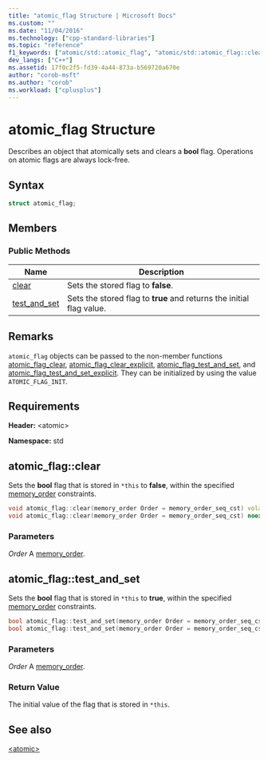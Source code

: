 ```yaml
---
title: "atomic_flag Structure | Microsoft Docs"
ms.custom: ""
ms.date: "11/04/2016"
ms.technology: ["cpp-standard-libraries"]
ms.topic: "reference"
f1_keywords: ["atomic/std::atomic_flag", "atomic/std::atomic_flag::clear", "atomic/std::atomic_flag::test_and_set"]
dev_langs: ["C++"]
ms.assetid: 17f0c2f5-fd39-4a44-873a-b569720a670e
author: "corob-msft"
ms.author: "corob"
ms.workload: ["cplusplus"]
---
```

# atomic_flag Structure

Describes an object that atomically sets and clears a **bool** flag. Operations on atomic flags are always lock-free.

## Syntax

```cpp
struct atomic_flag;
```

## Members

### Public Methods

|Name|Description|
|----------|-----------------|
|[clear](#clear)|Sets the stored flag to **false**.|
|[test_and_set](#test_and_set)|Sets the stored flag to **true** and returns the initial flag value.|

## Remarks

`atomic_flag` objects can be passed to the non-member functions [atomic_flag_clear](../standard-library/atomic-functions.md#atomic_flag_clear), [atomic_flag_clear_explicit](../standard-library/atomic-functions.md#atomic_flag_clear_explicit), [atomic_flag_test_and_set](../standard-library/atomic-functions.md#atomic_flag_test_and_set), and [atomic_flag_test_and_set_explicit](../standard-library/atomic-functions.md#atomic_flag_test_and_set_explicit). They can be initialized by using the value `ATOMIC_FLAG_INIT`.

## Requirements

**Header:** \<atomic>

**Namespace:** std

## <a name="clear"></a>  atomic_flag::clear

Sets the **bool** flag that is stored in `*this` to **false**, within the specified [memory_order](../standard-library/atomic-enums.md#memory_order_enum) constraints.

```cpp
void atomic_flag::clear(memory_order Order = memory_order_seq_cst) volatile noexcept;
void atomic_flag::clear(memory_order Order = memory_order_seq_cst) noexcept;
```

### Parameters

*Order*
 A [memory_order](../standard-library/atomic-enums.md#memory_order_enum).

## <a name="test_and_set"></a>  atomic_flag::test_and_set

Sets the **bool** flag that is stored in `*this` to **true**, within the specified [memory_order](../standard-library/atomic-enums.md#memory_order_enum) constraints.

```cpp
bool atomic_flag::test_and_set(memory_order Order = memory_order_seq_cst) volatile noexcept;
bool atomic_flag::test_and_set(memory_order Order = memory_order_seq_cst) noexcept;
```

### Parameters

*Order*
 A [memory_order](../standard-library/atomic-enums.md#memory_order_enum).

### Return Value

The initial value of the flag that is stored in `*this`.

## See also

[\<atomic>](../standard-library/atomic.md)<br/>
